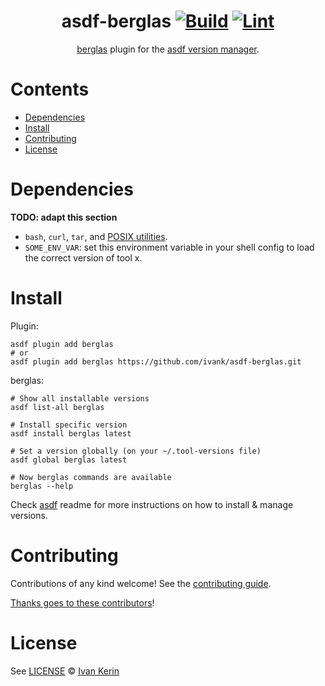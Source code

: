 <div align="center">

# asdf-berglas [![Build](https://github.com/ivank/asdf-berglas/actions/workflows/build.yml/badge.svg)](https://github.com/ivank/asdf-berglas/actions/workflows/build.yml) [![Lint](https://github.com/ivank/asdf-berglas/actions/workflows/lint.yml/badge.svg)](https://github.com/ivank/asdf-berglas/actions/workflows/lint.yml)

[berglas](https://github.com/GoogleCloudPlatform/berglas) plugin for the [asdf version manager](https://asdf-vm.com).

</div>

# Contents

- [Dependencies](#dependencies)
- [Install](#install)
- [Contributing](#contributing)
- [License](#license)

# Dependencies

**TODO: adapt this section**

- `bash`, `curl`, `tar`, and [POSIX utilities](https://pubs.opengroup.org/onlinepubs/9699919799/idx/utilities.html).
- `SOME_ENV_VAR`: set this environment variable in your shell config to load the correct version of tool x.

# Install

Plugin:

```shell
asdf plugin add berglas
# or
asdf plugin add berglas https://github.com/ivank/asdf-berglas.git
```

berglas:

```shell
# Show all installable versions
asdf list-all berglas

# Install specific version
asdf install berglas latest

# Set a version globally (on your ~/.tool-versions file)
asdf global berglas latest

# Now berglas commands are available
berglas --help
```

Check [asdf](https://github.com/asdf-vm/asdf) readme for more instructions on how to
install & manage versions.

# Contributing

Contributions of any kind welcome! See the [contributing guide](contributing.md).

[Thanks goes to these contributors](https://github.com/ivank/asdf-berglas/graphs/contributors)!

# License

See [LICENSE](LICENSE) © [Ivan Kerin](https://github.com/ivank/)
